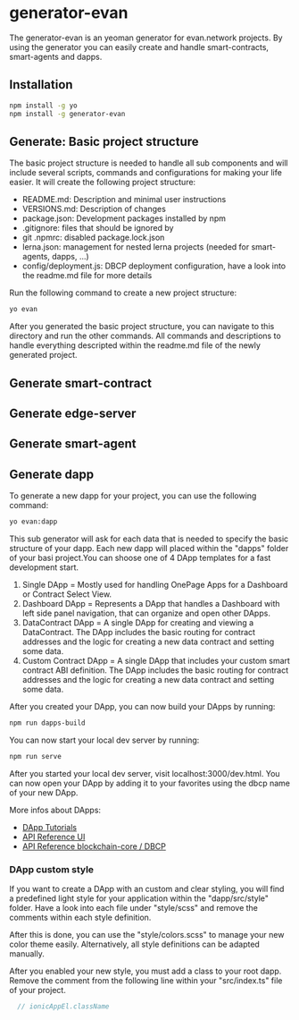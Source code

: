 # generator-evan

The generator-evan is an yeoman generator for evan.network projects. By using the generator you can
easily create and handle smart-contracts, smart-agents and dapps.

## Installation

```bash
npm install -g yo
npm install -g generator-evan
```

## Generate: Basic project structure

The basic project structure is needed to handle all sub components and will include several scripts,
commands and configurations for making your life easier. It will create the following project
structure:

  - README.md: Description and minimal user instructions
  - VERSIONS.md: Description of changes
  - package.json: Development packages installed by npm
  - .gitignore: files that should be ignored by
  - git .npmrc: disabled package.lock.json
  - lerna.json: management for nested lerna projects (needed for smart-agents, dapps, ...)
  - config/deployment.js: DBCP deployment configuration, have a look into the readme.md file for more details

Run the following command to create a new project structure:

```bash
yo evan
```

After you generated the basic project structure, you can navigate to this directory and run the
other commands. All commands and descriptions to handle everything descripted within the readme.md
file of the newly generated project.

## Generate smart-contract

## Generate edge-server

## Generate smart-agent

## Generate dapp

To generate a new dapp for your project, you can use the following command:

```bash
yo evan:dapp
```

This sub generator will ask for each data that is needed to specify the basic structure of your
dapp. Each new dapp will placed within the "dapps" folder of your basi project.You can shoose one of
4 DApp templates for a fast development start.

1. Single DApp = Mostly used for handling OnePage Apps for a Dashboard or Contract Select View.
2. Dashboard DApp = Represents a DApp that handles a Dashboard with left side panel navigation, that can organize and open other DApps.
3. DataContract DApp = A single DApp for creating and viewing a DataContract. The DApp includes the basic routing for contract addresses and the logic for creating a new data contract and setting some data.
4. Custom Contract DApp = A single DApp that includes your custom smart contract ABI definition. The DApp includes the basic routing for contract addresses and the logic for creating a new data contract and setting some data.

After you created your DApp, you can now build your DApps by running:

```bash
npm run dapps-build
```

You can now start your local dev server by running:

```bash
npm run serve
```

After you started your local dev server, visit localhost:3000/dev.html.
You can now open your DApp by adding it to your favorites using the dbcp name of your new DApp.

More infos about DApps:

- [DApp Tutorials](https://evannetwork.github.io/dapps/basics)
- [API Reference UI](https://ipfs.evan.network/ipns/QmReXE5YkiXviaHNG1ASfY6fFhEoiDKuSkgY4hxgZD9Gm8)
- [API Reference blockchain-core / DBCP](https://ipfs.evan.network/ipns/QmYmsPTdPPDLig6gKB1wu1De4KJtTqAXFLF1498umYs4M6)

### DApp custom style

If you want to create a DApp with an custom and clear styling, you will find a predefined light
style for your application within the "dapp/src/style" folder. Have a look into each file under
"style/scss" and remove the comments within each style definition.

After this is done, you can use the "style/colors.scss" to manage your new color theme easily.
Alternatively, all style definitions can be adapted manually.

After you enabled your new style, you must add a class to your root dapp. Remove the comment from
the following line within your "src/index.ts" file of your project.

```ts
  // ionicAppEl.className
```

